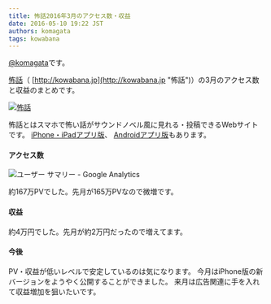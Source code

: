 ```yaml
---
title: 怖話2016年3月のアクセス数・収益
date: 2016-05-10 19:22 JST
authors: komagata
tags: kowabana
---
```

 [@komagata](http://twitter.com/komagata)です。

 [怖話](http://kowabana.jp "怖話")（ [http://kowabana.jp](http://kowabana.jp "怖話")）の3月のアクセス数と収益のまとめです。

[![怖話](http://i.gyazo.com/19e880127697f2aa72533b8e32ed6a2a.png)](http://kowabana.jp)

怖話とはスマホで怖い話がサウンドノベル風に見れる・投稿できるWebサイトです。 [iPhone・iPadアプリ版](https://itunes.apple.com/jp/app/bu-hua-zui-buno1wan5000huano/id564486792?l=ja&mt=8 "怖話iPhone・iPadアプリ版")、 [Androidアプリ版](https://play.google.com/store/apps/details?id=jp.fjord.kowabana "怖話Androidアプリ版")もあります。

#### アクセス数

![ユーザー サマリー - Google Analytics](https://gyazo.com/bcfa8ac1cfcfab2cc1e5439cdcad862c.png)

約167万PVでした。先月が165万PVなので微増です。

#### 収益

約4万円でした。先月が約2万円だったので増えてます。

#### 今後

PV・収益が低いレベルで安定しているのは気になります。 今月はiPhone版の新バージョンをようやく公開することができました。 来月は広告関連に手を入れて収益増加を狙いたいです。
